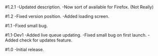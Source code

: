 #1.2.1
-Updated description.
-Now sort of available for Firefox. (Not Really)

#1.2
-Fixed version position.
-Added loading screen.

#1.1
-Fixed small bug.

#1.1-Dev1
-Added live queue updating.
-Fixed small bug on first launch.
-Added check for updates feature.

#1.0
-Initial release.